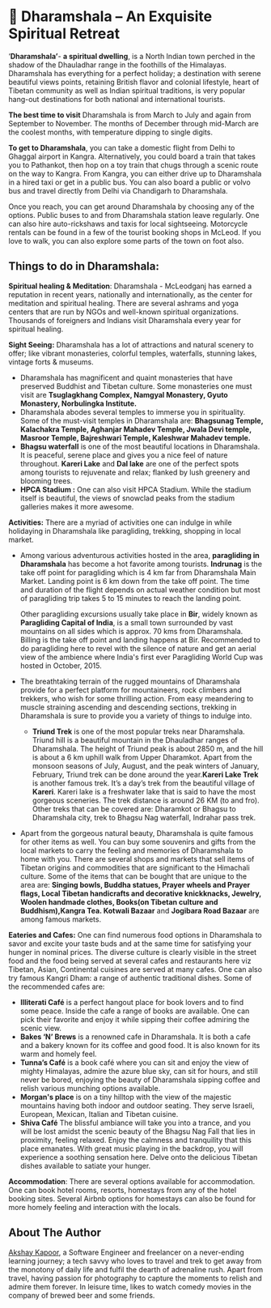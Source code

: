 # 🌄 Dharamshala – An Exquisite Spiritual Retreat

‘**Dharamshala’**- **a spiritual dwelling**, is a North Indian town perched in
the shadow of the Dhauladhar range in the foothills of the Himalayas.
Dharamshala has everything for a perfect holiday; a destination with serene
beautiful views points, retaining British flavor and colonial lifestyle, heart
of Tibetan community as well as Indian spiritual traditions, is very popular
hang-out destinations for both national and international tourists.

**The best time to visit** Dharamshala is from March to July and again from
September to November. The months of December through mid-March are the coolest
months, with temperature dipping to single digits.

**To get to Dharamshala**, you can take a domestic flight from Delhi to Ghaggal
airport in Kangra. Alternatively, you could board a train that takes you to
Pathankot, then hop on a toy train that chugs through a scenic route on the way
to Kangra. From Kangra, you can either drive up to Dharamshala in a hired taxi
or get in a public bus. You can also board a public or volvo bus and travel
directly from Delhi via Chandigarh to Dharamshala.

Once you reach, you can get around Dharamshala by choosing any of the options.
Public buses to and from Dharamshala station leave regularly. One can also hire
auto-rickshaws and taxis for local sightseeing. Motorcycle rentals can be found
in a few of the tourist booking shops in McLeod. If you love to walk, you can
also explore some parts of the town on foot also.

## **Things to do in Dharamshala:**

**Spiritual healing & Meditation**: Dharamshala - McLeodganj has earned a
reputation in recent years, nationally and internationally, as the center for
meditation and spiritual healing. There are several ashrams and yoga centers
that are run by NGOs and well-known spiritual organizations. Thousands of
foreigners and Indians visit Dharamshala every year for spiritual healing.

**Sight Seeing:** Dharamshala has a lot of attractions and natural scenery to
offer; like vibrant monasteries, colorful temples, waterfalls, stunning lakes,
vintage forts & museums.

- Dharamshala has magnificent and quaint monasteries that have preserved
  Buddhist and Tibetan culture. Some monasteries one must visit are
  **Tsuglagkhang Complex, Namgyal Monastery, Gyuto Monastery, Norbulingka
  Institute.**
- Dharamshala abodes several temples to immerse you in spirituality. Some of the
  must-visit temples in Dharamshala are: **Bhagsunag Temple, Kalachakra Temple,
  Aghanjar Mahadev Temple, Jwala Devi temple, Masroor Temple, Bajreshwari
  Temple, Kaleshwar Mahadev temple.**
- **Bhagsu waterfall** is one of the most beautiful locations in Dharamshala. It
  is peaceful, serene place and gives you a nice feel of nature throughout.
  **Kareri Lake** and **Dal lake** are one of the perfect spots among tourists
  to rejuvenate and relax; flanked by lush greenery and blooming trees.
- **HPCA Stadium :** One can also visit HPCA Stadium. While the stadium itself
  is beautiful, the views of snowclad peaks from the stadium galleries makes it
  more awesome.

**Activities:** There are a myriad of activities one can indulge in while
holidaying in Dharamshala like paragliding, trekking, shopping in local market.

- Among various adventurous activities hosted in the area, **paragliding in
  Dharamshala** has become a hot favorite among tourists. **Indrunag** is the
  take off point for paragliding which is 4 km far from Dharamshala Main Market.
  Landing point is 6 km down from the take off point. The time and duration of
  the flight depends on actual weather condition but most of paragliding trip
  takes 5 to 15 minutes to reach the landing point.

  Other paragliding excursions usually take place in **Bir**, widely known as
  **Paragliding Capital of India**, is a small town surrounded by vast mountains
  on all sides which is approx. 70 kms from Dharamshala. Billing is the take off
  point and landing happens at Bir. Recommended to do paragliding here to revel
  with the silence of nature and get an aerial view of the ambience where
  India's first ever Paragliding World Cup was hosted in October, 2015.

- The breathtaking terrain of the rugged mountains of Dharamshala provide for a
  perfect platform for mountaineers, rock climbers and trekkers, who wish for
  some thrilling action. From easy meandering to muscle straining ascending and
  descending sections, trekking in Dharamshala is sure to provide you a variety
  of things to indulge into.
  - **Triund Trek** is one of the most popular treks near Dharamshala. Triund
    hill is a beautiful mountain in the Dhauladhar ranges of Dharamshala. The
    height of Triund peak is about 2850 m, and the hill is about a 6 km uphill
    walk from Upper Dharamkot. Apart from the monsoon seasons of July, August,
    and the peak winters of January, February, Triund trek can be done around
    the year.**Kareri Lake Trek** is another famous trek. It’s a day’s trek from
    the beautiful village of **Kareri**. Kareri lake is a freshwater lake that
    is said to have the most gorgeous sceneries. The trek distance is around 26
    KM (to and fro). Other treks that can be covered are: Dharamkot or Bhagsu to
    Dharamshala city, trek to Bhagsu Nag waterfall, Indrahar pass trek.
- Apart from the gorgeous natural beauty, Dharamshala is quite famous for other
  items as well. You can buy some souvenirs and gifts from the local markets to
  carry the feeling and memories of Dharamshala to home with you. There are
  several shops and markets that sell items of Tibetan origins and commodities
  that are significant to the Himachali culture. Some of the items that can be
  bought that are unique to the area are: **Singing bowls, Buddha statues,
  Prayer wheels and Prayer flags, Local Tibetan handicrafts and decorative
  knickknacks, Jewelry, Woolen handmade clothes, Books(on Tibetan culture and
  Buddhism),Kangra Tea. Kotwali Bazaar** and **Jogibara Road Bazaar** are among
  famous markets.

**Eateries and Cafes:** One can find numerous food options in Dharamshala to
savor and excite your taste buds and at the same time for satisfying your hunger
in nominal prices. The diverse culture is clearly visible in the street food and
the food being served at several cafes and restaurants here viz Tibetan, Asian,
Continental cuisines are served at many cafes. One can also try famous Kangri
Dham: a range of authentic traditional dishes. Some of the recommended cafes
are:

- **Illiterati Café** is a perfect hangout place for book lovers and to find
  some peace. Inside the cafe a range of books are available. One can pick their
  favorite and enjoy it while sipping their coffee admiring the scenic view.
- **Bakes ‘N’ Brews** is a renowned cafe in Dharamshala. It is both a cafe and a
  bakery known for its coffee and good food. It is also known for its warm and
  homely feel.
- **Tunna’s Café** is a book café where you can sit and enjoy the view of mighty
  Himalayas, admire the azure blue sky, can sit for hours, and still never be
  bored, enjoying the beauty of Dharamshala sipping coffee and relish various
  munching options available.
- **Morgan's place** is on a tiny hilltop with the view of the majestic
  mountains having both indoor and outdoor seating. They serve Israeli,
  European, Mexican, Italian and Tibetan cuisine.
- **Shiva Café** The blissful ambiance will take you into a trance, and you will
  be lost amidst the scenic beauty of the Bhagsu Nag Fall that lies in
  proximity, feeling relaxed. Enjoy the calmness and tranquility that this place
  emanates. With great music playing in the backdrop, you will experience a
  soothing sensation here. Delve onto the delicious Tibetan dishes available to
  satiate your hunger.

**Accommodation**: There are several options available for accommodation. One
can book hotel rooms, resorts, homestays from any of the hotel booking sites.
Several Airbnb options for homestays can also be found for more homely feeling
and interaction with the locals.

## About The Author

[Akshay Kapoor](https://www.linkedin.com/in/the-ak), a
Software Engineer and freelancer on a never-ending learning journey; a tech
savvy who loves to travel and trek to get away from the monotony of daily life
and fulfil the dearth of adrenaline rush. Apart from travel, having passion for
photography to capture the moments to relish and admire them forever. In leisure
time, likes to watch comedy movies in the company of brewed beer and some
friends.
